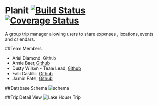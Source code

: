 Planit [![Build Status](https://travis-ci.org/arieldiamond/planit.svg?branch=travis)](https://travis-ci.org/arieldiamond/planit) [![Coverage Status](https://coveralls.io/repos/arieldiamond/planit/badge.png)](https://coveralls.io/r/arieldiamond/planit)  
======
A group trip manager allowing users to share expenses , locations, events and calendars. 

##Team Members
- Ariel Diamond, [Github](https://github.com/arieldiamond)
- Annie Baer, [Github](https://github.com/albaer)
- Dusty Wilson - Team Lead, [Github](https://github.com/Dusty-Wilson) 
- Fabi Castillo, [Github](https://github.com/fab9)
- Jaimin Patel, [Github](https://github.com/jaimincpatel)

##Database Schema
![schema](http://i.imgur.com/xUDYlDW.png)

##Trip Detail View
![Lake House Trip](http://i.imgur.com/oihvCva.jpg)
